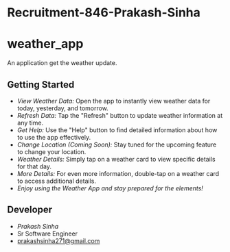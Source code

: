 # Recruitment-846-Prakash-Sinha

# weather_app

An application get the weather update.

## Getting Started
- *View Weather Data:* Open the app to instantly view weather data for today, yesterday, and tomorrow.
- *Refresh Data:* Tap the "Refresh" button to update weather information at any time.
- *Get Help:* Use the "Help" button to find detailed information about how to use the app effectively.
- *Change Location (Coming Soon):* Stay tuned for the upcoming feature to change your location.
- *Weather Details:* Simply tap on a weather card to view specific details for that day.
- *More Details:* For even more information, double-tap on a weather card to access additional details.
- *Enjoy using the Weather App and stay prepared for the elements!*

## Developer
* *Prakash Sinha*
* Sr Software Engineer
* prakashsinha271@gmail.com

